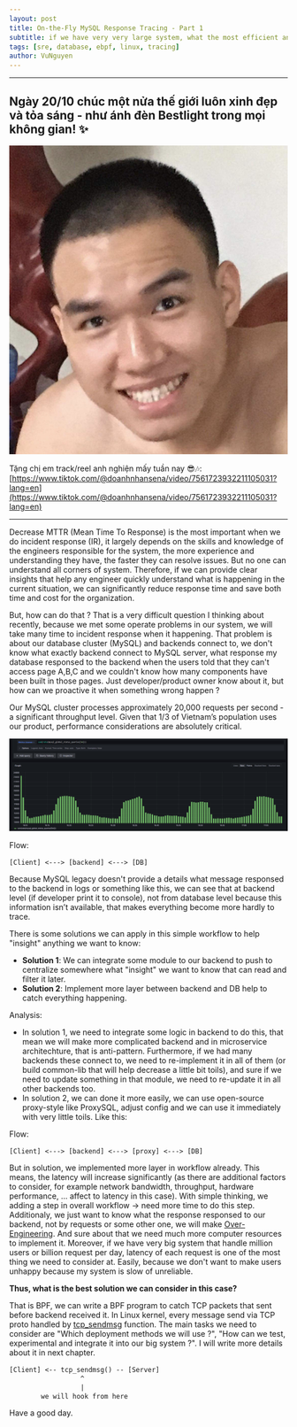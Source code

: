 ```yaml
---
layout: post
title: On-the-Fly MySQL Response Tracing - Part 1
subtitle: if we have very very large system, what the most efficient and performance way we can use to tracing what we want ?
tags: [sre, database, ebpf, linux, tracing]
author: VuNguyen
---
```


---

## Ngày 20/10 chúc một nửa thế giới luôn xinh đẹp và tỏa sáng - như ánh đèn Bestlight trong mọi không gian! ✨

![ktvu](/assets/img/vunv.jpg)

Tặng chị em track/reel anh nghiện mấy tuần nay 😎🎶: 
[https://www.tiktok.com/@doanhnhansena/video/7561723932211105031?lang=en](https://www.tiktok.com/@doanhnhansena/video/7561723932211105031?lang=en)

---

Decrease MTTR (Mean Time To Response) is the most important when we do incident response (IR), it largely depends on the skills and knowledge of the engineers responsible for the system, the more experience and understanding they have, the faster they can resolve issues. But no one can understand all corners of system. Therefore, if we can provide clear insights that help any engineer quickly understand what is happening in the current situation, we can significantly reduce response time and save both time and cost for the organization.

But, how can do that ? That is a very difficult question I thinking about recently, because we met some operate problems in our system, we will take many time to incident response when it happening. That problem is about our database cluster (MySQL) and backends connect to, we don't know what exactly backend connect to MySQL server, what response my database responsed to the backend when the users told that they can't access page A,B,C and we couldn't know how many components have been built in those pages. Just developer/product owner know about it, but how can we proactive it when something wrong happen ?

Our MySQL cluster processes approximately 20,000 requests per second - a significant throughput level. Given that 1/3 of Vietnam’s population uses our product, performance considerations are absolutely critical.

![MySQL throughput](/assets/img/mysql-grafana-res.png)

Flow:

```text
[Client] <---> [backend] <---> [DB]
```

Because MySQL legacy doesn't provide a details what message responsed to the backend in logs or something like this, we can see that at backend level (if developer print it to console), not from database level because this information isn’t available, that makes everything become more hardly to trace.

There is some solutions we can apply in this simple workflow to help "insight" anything we want to know:

- **Solution 1**: We can integrate some module to our backend to push to centralize somewhere what "insight" we want to know that can read and filter it later.
- **Solution 2**: Implement more layer between backend and DB help to catch everything happening.

Analysis:
- In solution 1, we need to integrate some logic in backend to do this, that mean we will make more complicated backend and in microservice architechture, that is anti-pattern. Furthermore, if we had many backends these connect to, we need to re-implement it in all of them (or build common-lib that will help decrease a little bit toils), and sure if we need to update something in that module, we need to re-update it in all other backends too.
- In solution 2, we can done it more easily, we can use open-source proxy-style like ProxySQL, adjust config and we can use it immediately with very little toils. Like this:

Flow:

```text
[Client] <---> [backend] <---> [proxy] <---> [DB]
```
But in solution, we implemented more layer in workflow already. This means, the latency will increase significantly (as there are additional factors to consider, for example network bandwidth, throughput, hardware performance, ... affect to latency in this case). With simple thinking, we adding a step in overall workflow -> need more time to do this step. Additionaly, we just want to know what the response responsed to our backend, not by requests or some other one, we will make [Over-Engineering](https://en.wikipedia.org/wiki/Overengineering). And sure about that we need much more computer resources to implement it.
Moreover, if we have very big system that handle million users or billion request per day, latency of each request is one of the most thing we need to consider at. Easily, because we don't want to make users unhappy because my system is slow of unreliable.

**Thus, what is the best solution we can consider in this case?**

That is BPF, we can write a BPF program to catch TCP packets that sent before backend received it. In Linux kernel, every message send via TCP proto handled by [tcp_sendmsg](https://elixir.bootlin.com/linux/v6.17.3/source/include/net/tcp.h#L333) function. The main tasks we need to consider are "Which deployment methods we will use ?", "How can we test, experimental and integrate it into our big system ?". I will write more details about it in next chapter.


```
[Client] <-- tcp_sendmsg() -- [Server]
                  ^
                  |
        we will hook from here
```

Have a good day.


